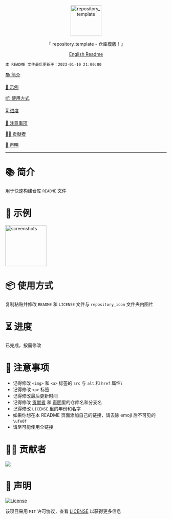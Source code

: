 <div align="center">
  <img id="repository_template" width="96" alt="repository_template" src="https://raw.githubusercontent.com/Cierra-Runis/repository_template/master/repository_icon/icon.svg">
  <p>『 repository_template - 仓库模版！』</p>
  <a href='https://github.com/Cierra-Runis/repository_template/blob/master/README_en.md'>English Readme</a>
</div>

`本 README 文件最后更新于：2023-01-10 21:00:00`

[📚 简介](#-简介)

[📸 示例](#-示例)

[📦 使用方式](#-使用方式)

[⏳ 进度](#-进度)

[📌 注意事项](#-注意事项)

[🧑‍💻 贡献者](#-贡献者)

[🔦 声明](#-声明)

---

# 📚 简介

用于快速构建仓库 `README` 文件

# 📸 示例

<img width="128" alt="screenshots" src="https://raw.githubusercontent.com/Cierra-Runis/repository_template/master/repository_icon/icon.svg">

# 📦 使用方式

复制粘贴并修改 `README` 和 `LICENSE` 文件与 `repository_icon` 文件夹内图片

# ⏳ 进度

已完成，按需修改

# 📌 注意事项

- 记得修改 `<img>` 和 `<a>` 标签的 `src` 与 `alt` 和 `href` 属性\
- 记得修改 `<p>` 标签
- 记得修改最后更新时间
- 记得修改 [贡献者](#-Contributor) 和 [声明](#-Declaration)里的仓库名和分支名
- 记得修改 `LICENSE` 里的年份和名字
- 如果你想在本 README 页面添加自己的链接，请去除 emoji 后不可见的 `\ufe0f`
- 请尽可能使用全链接

# 🧑‍💻 贡献者

<a href="https://github.com/Cierra-Runis/repository_template/graphs/contributors">
  <img src="https://contrib.rocks/image?repo=Cierra-Runis/repository_template" />
</a>

# 🔦 声明

[![License](https://img.shields.io/github/license/Cierra-Runis/repository_template)](https://github.com/Cierra-Runis/repository_template/blob/master/LICENSE)

该项目采用 `MIT` 许可协议，查看 [LICENSE](https://github.com/Cierra-Runis/repository_template/blob/master/LICENSE) 以获得更多信息
